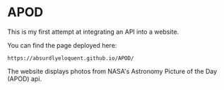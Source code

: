 # APOD

This is my first attempt at integrating an API into a website.

You can find the page deployed here: 
```
https://absurdlyeloquent.github.io/APOD/
```

The website displays photos from NASA's Astronomy Picture of the Day (APOD) api.

